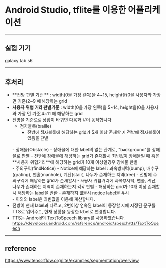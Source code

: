 # Android Studio, tflite를 이용한 어플리케이션
***

## 실험 기기
galaxy tab s6
***

## 후처리
- **전방 판별 기준 ** : width(0을 가장 왼쪽)을 4~15, height을(0을 사용자와 가장 먼 기준)2~9 에 해당하는 grid
- **사용자 위협 거리 판별기준** : width(0을 가장 왼쪽)을 5~14, height을(0을 사용자와 가장 먼 기준)4~11 에 해당하는 grid
- 전방을 기준으로 상황이 바뀌면 다음과 같이 동작합니다
  <br>
  - 점자블록(braille)
    -  전방에 점자블록에 해당하는 grid가 5개 이상 존재할 시 전방에 점자블록이 있음을 판별
  <br>
  - 장애물(Obstacle)
    - 장애물에 대한 label의 없는 관계로, "background"를 장애물로 판별
    - 전방에 장애물에 해당하는 grid가 존재할시 최빈값이 장애물일 때 혹은 **사용자 위협거리**에 해당하는 grid가 10개 이상일경우 장애물 판별
  <br>
  - 주의구역(findNotice)
    - Notice에 해당하는 label : 과속방지턱(bump), 배수구(grating), 맨홀(manhole), 계단(stair), 나무가 존재하는 지역(tree)
    - 전방에 주의구역에 해당하는 grid가 존재할시 
      - 사용자 위협거리에 과속방지턱, 맨홀, 계단, 나무가 존재하는 지역이 존재하는지 각각 판별
      - 해당하는 grid가 10개 이상 존재할 시 해당하는 label을 반환
      - 존재하지 않을시 notice label을 무시
  <br>
  - 이외의 label은 최빈값을 이용해 계산합니다.
- 전방이 현재 label과 다르고, 2번이상 연속된 label이 등장할 시에 지정된 문구를 TTS로 읽어주고, 현재 상황을 등장한 label로 변경합니다.
- TTS는 Android의 TextToSpeech library를 사용하였습니다. https://developer.android.com/reference/android/speech/tts/TextToSpeech
***

## reference
https://www.tensorflow.org/lite/examples/segmentation/overview
